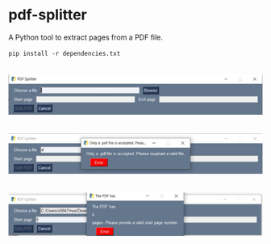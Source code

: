 # pdf-splitter
A Python tool to extract pages from a PDF file.

`pip install -r dependencies.txt`
\
\
\
![ui](https://github.com/hashishshetty/pdf-splitter/blob/main/screenshots/ui.jpg)
\
\
\
![ui_pdf_error](https://github.com/hashishshetty/pdf-splitter/blob/main/screenshots/ui_pdf_error.jpg)
\
\
\
![ui_page_error](https://github.com/hashishshetty/pdf-splitter/blob/main/screenshots/ui_page_error.jpg)
